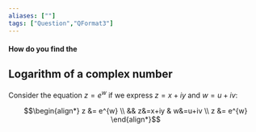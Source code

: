 ```yaml
---
aliases: [""]
tags: ["Question","QFormat3"]
---
```


#### How do you find the
## Logarithm of a complex number

Consider the equation $z = e^{w}$ if we express $z=x+iy$ and $w=u+iv$:

$$\begin{align*}
z &= e^{w} \\
 && z&=x+iy & w&=u+iv \\
 z &= e^{w}
\end{align*}$$
